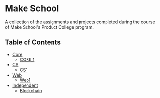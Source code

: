 # Make School
A collection of the assignments and projects completed during the course
of Make School's Product College program.

## Table of Contents
- [Core]()
    - [CORE 1]()
- [CS]()
    - [CS1]()
- [Web]()
    - [Web1]()
- [Independent](#)
    - [Blockchain]()


